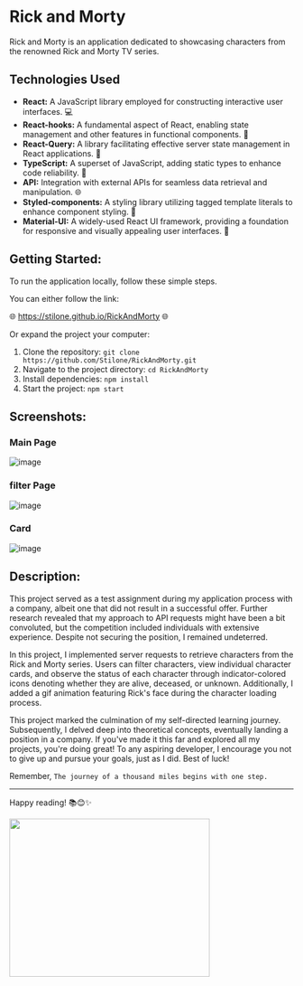 # Rick and Morty

Rick and Morty is an application dedicated to showcasing characters from the renowned Rick and Morty TV series.

## Technologies Used
- **React:** A JavaScript library employed for constructing interactive user interfaces. 💻
- **React-hooks:** A fundamental aspect of React, enabling state management and other features in functional components. 🎣
- **React-Query:** A library facilitating effective server state management in React applications. 🔄
- **TypeScript:** A superset of JavaScript, adding static types to enhance code reliability. 📝
- **API:** Integration with external APIs for seamless data retrieval and manipulation. 🌐
- **Styled-components:** A styling library utilizing tagged template literals to enhance component styling. 💅
- **Material-UI:** A widely-used React UI framework, providing a foundation for responsive and visually appealing user interfaces. 🎨

## Getting Started:
To run the application locally, follow these simple steps.

You can either follow the link:
 
🌐 https://stilone.github.io/RickAndMorty 🌐

Or expand the project your computer:

1. Clone the repository: `git clone https://github.com/Stilone/RickAndMorty.git`
2. Navigate to the project directory: `cd RickAndMorty`
3. Install dependencies: `npm install`
4. Start the project: `npm start`

## Screenshots:

### Main Page
![image](https://github.com/Stilone/RickAndMorty/assets/54247765/fd180191-9d9a-4ac7-af60-694f5685974c)


### filter Page
![image](https://github.com/Stilone/RickAndMorty/assets/54247765/6a2da507-02fb-4330-be98-75e7f2471cc4)

### Card
![image](https://github.com/Stilone/RickAndMorty/assets/54247765/99195345-f1d5-48ac-bef9-5da46fff522a)

## Description:
This project served as a test assignment during my application process with a company, albeit one that did not result in a successful offer. Further research revealed that my approach to API requests might have been a bit convoluted, but the competition included individuals with extensive experience. Despite not securing the position, I remained undeterred.

In this project, I implemented server requests to retrieve characters from the Rick and Morty series. Users can filter characters, view individual character cards, and observe the status of each character through indicator-colored icons denoting whether they are alive, deceased, or unknown. Additionally, I added a gif animation featuring Rick's face during the character loading process.

This project marked the culmination of my self-directed learning journey. Subsequently, I delved deep into theoretical concepts, eventually landing a position in a company. If you've made it this far and explored all my projects, you're doing great! To any aspiring developer, I encourage you not to give up and pursue your goals, just as I did. Best of luck!

Remember, `The journey of a thousand miles begins with one step.`

---

Happy reading! 📚😊✨

<img align="left" height="280" width="355" alt="" src="https://media.giphy.com/media/1USKMDPjuH4ovL7J5h/giphy.gif"/>
